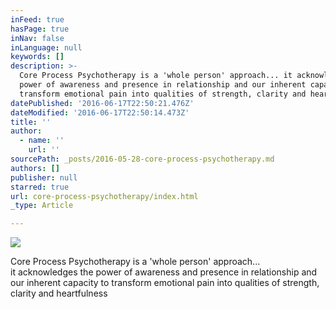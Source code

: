 ```yaml
---
inFeed: true
hasPage: true
inNav: false
inLanguage: null
keywords: []
description: >-
  Core Process Psychotherapy is a 'whole person' approach... it acknowledges the
  power of awareness and presence in relationship and our inherent capacity to
  transform emotional pain into qualities of strength, clarity and heartfulness
datePublished: '2016-06-17T22:50:21.476Z'
dateModified: '2016-06-17T22:50:14.473Z'
title: ''
author:
  - name: ''
    url: ''
sourcePath: _posts/2016-05-28-core-process-psychotherapy.md
authors: []
publisher: null
starred: true
url: core-process-psychotherapy/index.html
_type: Article

---
```

![](https://the-grid-user-content.s3-us-west-2.amazonaws.com/3e81891b-e71b-4237-99de-684e3de88994.jpg)

Core Process Psychotherapy is a 'whole person' approach...  
it acknowledges the power of awareness and presence in relationship and  
our inherent capacity to transform emotional pain into qualities of strength, clarity and heartfulness